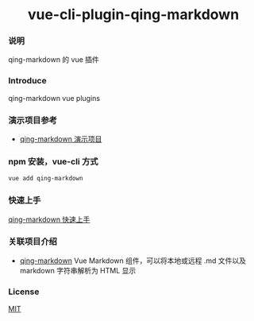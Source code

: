 <h1 align="center">vue-cli-plugin-qing-markdown</h1>

### 说明
qing-markdown 的 vue 插件

### Introduce
qing-markdown vue plugins

### 演示项目参考
* [qing-markdown 演示项目](https://github.com/qinkaiyuan/qing-markdown#%E6%BC%94%E7%A4%BA%E9%A1%B9%E7%9B%AE)

### npm 安装，vue-cli 方式
```bash
vue add qing-markdown
```

### 快速上手
[qing-markdown 快速上手](https://github.com/qinkaiyuan/qing-markdown#%E5%BF%AB%E9%80%9F%E4%B8%8A%E6%89%8B)

### 关联项目介绍
* [qing-markdown](https://github.com/qinkaiyuan/qing-markdown#qing-markdown) Vue Markdown 组件，可以将本地或远程 .md 文件以及 markdown 字符串解析为 HTML 显示

### License
[MIT](http://opensource.org/licenses/MIT)